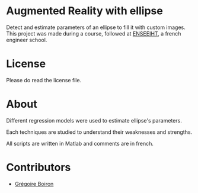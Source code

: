# Augmented Reality with ellipse
Detect and estimate parameters of an ellipse to fill it with custom images. This project was made during a
course, followed at [ENSEEIHT](http://www.enseeiht.fr/fr/index.html), a french engineer school.

# License
Please do read the license file.

# About
Different regression models were used to estimate ellipse's parameters.

Each techniques are studied to understand their weaknesses and strengths.

All scripts are written in Matlab and comments are in french.

# Contributors
* [Grégoire Boiron](https://github.com/Graygzou)
